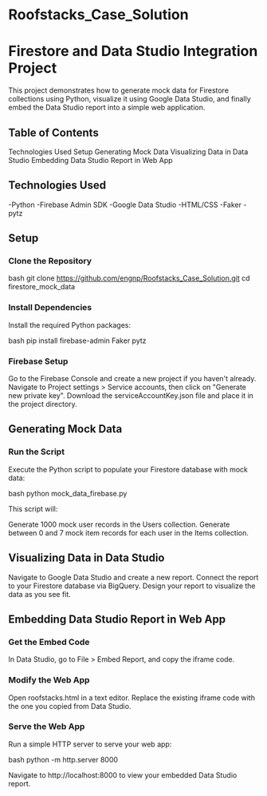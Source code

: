 # Roofstacks_Case_Solution
# Firestore and Data Studio Integration Project

This project demonstrates how to generate mock data for Firestore collections using Python, visualize it using Google Data Studio, and finally embed the Data Studio report into a simple web application.

## Table of Contents

Technologies Used
Setup
Generating Mock Data
Visualizing Data in Data Studio
Embedding Data Studio Report in Web App
## Technologies Used

-Python
-Firebase Admin SDK
-Google Data Studio
-HTML/CSS
-Faker
-pytz
## Setup

### Clone the Repository

bash
git clone https://github.com/engnp/Roofstacks_Case_Solution.git
cd firestore_mock_data


### Install Dependencies

Install the required Python packages:

bash
pip install firebase-admin Faker pytz


### Firebase Setup

Go to the Firebase Console and create a new project if you haven't already.
Navigate to Project settings > Service accounts, then click on "Generate new private key".
Download the serviceAccountKey.json file and place it in the project directory.
## Generating Mock Data

### Run the Script

Execute the Python script to populate your Firestore database with mock data:

bash
python mock_data_firebase.py


This script will:

Generate 1000 mock user records in the Users collection.
Generate between 0 and 7 mock item records for each user in the Items collection.
## Visualizing Data in Data Studio

Navigate to Google Data Studio and create a new report.
Connect the report to your Firestore database via BigQuery.
Design your report to visualize the data as you see fit.
## Embedding Data Studio Report in Web App

### Get the Embed Code

In Data Studio, go to File > Embed Report, and copy the iframe code.
### Modify the Web App

Open roofstacks.html in a text editor.
Replace the existing iframe code with the one you copied from Data Studio.
### Serve the Web App

Run a simple HTTP server to serve your web app:

bash
python -m http.server 8000


Navigate to http://localhost:8000 to view your embedded Data Studio report.
